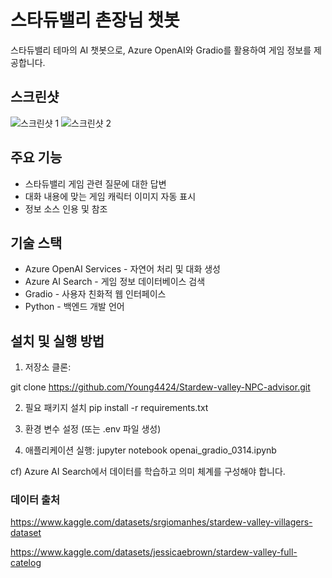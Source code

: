 # 스타듀밸리 촌장님 챗봇

스타듀밸리 테마의 AI 챗봇으로, Azure OpenAI와 Gradio를 활용하여 게임 정보를 제공합니다.

## 스크린샷
![스크린샷 1](https://github.com/user-attachments/assets/7df3343c-0559-4a89-84e4-3ad0a57ec8da)
![스크린샷 2](https://github.com/user-attachments/assets/6b83f1ed-2a52-4d0c-8060-c31b8e041e6d)

## 주요 기능
- 스타듀밸리 게임 관련 질문에 대한 답변
- 대화 내용에 맞는 게임 캐릭터 이미지 자동 표시
- 정보 소스 인용 및 참조

## 기술 스택
- Azure OpenAI Services - 자연어 처리 및 대화 생성
- Azure AI Search - 게임 정보 데이터베이스 검색
- Gradio - 사용자 친화적 웹 인터페이스
- Python - 백엔드 개발 언어

## 설치 및 실행 방법
1. 저장소 클론:

git clone https://github.com/Young4424/Stardew-valley-NPC-advisor.git


2. 필요 패키지 설치
pip install -r requirements.txt

3. 환경 변수 설정 (또는 .env 파일 생성)


4. 애플리케이션 실행:
jupyter notebook openai_gradio_0314.ipynb


cf) Azure AI Search에서 데이터를 학습하고 의미 체계를 구성해야 합니다.

### 데이터 출처 
https://www.kaggle.com/datasets/srgiomanhes/stardew-valley-villagers-dataset

https://www.kaggle.com/datasets/jessicaebrown/stardew-valley-full-catelog



